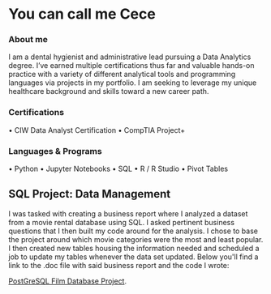 # You can call me Cece 

### About me 
I am a dental hygienist and administrative lead pursuing a Data Analytics degree.  I’ve earned multiple certifications thus far and valuable hands-on practice with a variety of different analytical tools and programming languages via projects in my portfolio. I am seeking to leverage my unique healthcare background and skills toward a new career path.  

### Certifications  
•	CIW Data Analyst Certification
•	CompTIA Project+
 
### Languages & Programs 
•	Python 
•	Jupyter Notebooks 
•	SQL
•	R / R Studio 
•	Pivot Tables 

## SQL Project: Data Management 
I was tasked with creating a business report where I analyzed a dataset from a movie rental database using SQL. I asked pertinent business questions that I then built my code around for the analysis. I chose to base the project around which movie categories were the most and least popular. I then created new tables housing the information needed and scheduled a job to update my tables whenever the data set updated. Below you'll find a link to the .doc file with said business report and the code I wrote:

[PostGreSQL Film Database Project](https://github.com/cchammout/portfolio/blob/main/assets/img/d191%20pa.docx).

